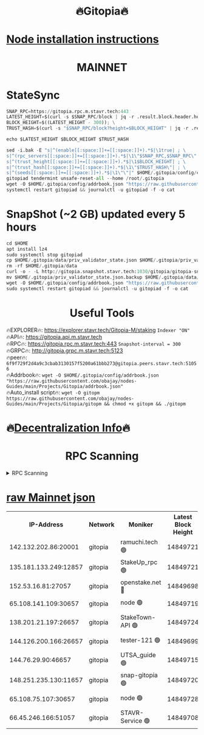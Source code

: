 <h1 align="center"> 🔥Gitopia🔥</h1>

[Node installation instructions](https://github.com/obajay/nodes-Guides/tree/main/Projects/Gitopia)
=

<h1 align="center"> MAINNET</h1>

# StateSync
```python
SNAP_RPC=https://gitopia.rpc.m.stavr.tech:443
LATEST_HEIGHT=$(curl -s $SNAP_RPC/block | jq -r .result.block.header.height); \
BLOCK_HEIGHT=$((LATEST_HEIGHT - 300)); \
TRUST_HASH=$(curl -s "$SNAP_RPC/block?height=$BLOCK_HEIGHT" | jq -r .result.block_id.hash)

echo $LATEST_HEIGHT $BLOCK_HEIGHT $TRUST_HASH

sed -i.bak -E "s|^(enable[[:space:]]+=[[:space:]]+).*$|\1true| ; \
s|^(rpc_servers[[:space:]]+=[[:space:]]+).*$|\1\"$SNAP_RPC,$SNAP_RPC\"| ; \
s|^(trust_height[[:space:]]+=[[:space:]]+).*$|\1$BLOCK_HEIGHT| ; \
s|^(trust_hash[[:space:]]+=[[:space:]]+).*$|\1\"$TRUST_HASH\"| ; \
s|^(seeds[[:space:]]+=[[:space:]]+).*$|\1\"\"|" $HOME/.gitopia/config/config.toml
gitopiad tendermint unsafe-reset-all --home /root/.gitopia
wget -O $HOME/.gitopia/config/addrbook.json "https://raw.githubusercontent.com/obajay/nodes-Guides/main/Projects/Gitopia/addrbook.json"
systemctl restart gitopiad && journalctl -u gitopiad -f -o cat
```
# SnapShot (~2 GB) updated every 5 hours
```python
cd $HOME
apt install lz4
sudo systemctl stop gitopiad
cp $HOME/.gitopia/data/priv_validator_state.json $HOME/.gitopia/priv_validator_state.json.backup
rm -rf $HOME/.gitopia/data
curl -o - -L http://gitopia.snapshot.stavr.tech:1030/gitopia/gitopia-snap.tar.lz4 | lz4 -c -d - | tar -x -C $HOME/.gitopia --strip-components 2
mv $HOME/.gitopia/priv_validator_state.json.backup $HOME/.gitopia/data/priv_validator_state.json
wget -O $HOME/.gitopia/config/addrbook.json "https://raw.githubusercontent.com/obajay/nodes-Guides/main/Projects/Gitopia/addrbook.json"
sudo systemctl restart gitopiad && journalctl -u gitopiad -f -o cat
```
 <h1 align="center"> Useful Tools</h1>

🔥EXPLORER🔥:      https://explorer.stavr.tech/Gitopia-M/staking  `Indexer "ON"` \
🔥API🔥: 			 		 https://gitopia.api.m.stavr.tech \
🔥RPC🔥:           https://gitopia.rpc.m.stavr.tech:443              `Snapshot-interval = 300` \
🔥GRPC🔥:          http://gitopia.grpc.m.stavr.tech:5123 \
🔥peer🔥:					 `6f9f729f2d4a9c3cbab3130157f5200a61bbb273@gitopia.peers.stavr.tech:51056` \
🔥Addrbook🔥:    ```wget -O $HOME/.gitopia/config/addrbook.json "https://raw.githubusercontent.com/obajay/nodes-Guides/main/Projects/Gitopia/addrbook.json"``` \
🔥Auto_install script🔥: ```wget -O gitopm https://raw.githubusercontent.com/obajay/nodes-Guides/main/Projects/Gitopia/gitopm && chmod +x gitopm && ./gitopm```

🔥[Decentralization Info](https://github.com/obajay/StateSync-snapshots/tree/main/Projects/Gitopia/Decentralization)🔥
=

<h1 align="center"> RPC Scanning</h1>

<details>
<summary>RPC Scanning</summary>

<h2 align="center"> We scan nodes in real time every 4 hours. And we provide the final result of RPC endpoints.
We cannot influence the operation of these nodes in any way. </h2>


```python
If Voting Power is higher than 0 --> then the Node is a validator of the network and may be subject to attack and be a potential threat to the chain.
```
```python
We marked such validators with a red symbol
```

</details>

[raw Mainnet json](https://rpc-check.gitopm.stavr.tech/gitopm/rpc-gitopm-result.json)
=

<table><tr><th>IP-Address</th><th>Network</th><th>Moniker</th><th>Latest Block Height</th><th>Earliest Block Height</th><th>Catching Up</th><th>Tx Index</th><th>Voting Power</th><th>Scan Time</th></tr><tr><td>142.132.202.86:20001</td><td>gitopia</td><td>ramuchi.tech 🟢</td><td>14849721</td><td>6548337</td><td>False</td><td>on</td><td>0</td><td>2024-03-05T15:37:45.226445925UTC</td></tr><tr><td>135.181.133.249:12857</td><td>gitopia</td><td>StakeUp_rpc 🟢</td><td>14849721</td><td>8010001</td><td>False</td><td>on</td><td>0</td><td>2024-03-05T15:37:45.546437549UTC</td></tr><tr><td>152.53.16.81:27057</td><td>gitopia</td><td>openstake.net 🔴</td><td>14849698</td><td>10455001</td><td>False</td><td>off</td><td>54658</td><td>2024-03-05T15:37:04.506710639UTC</td></tr><tr><td>65.108.141.109:30657</td><td>gitopia</td><td>node 🟢</td><td>14849719</td><td>12299845</td><td>False</td><td>on</td><td>0</td><td>2024-03-05T15:37:42.670132007UTC</td></tr><tr><td>138.201.21.197:26657</td><td>gitopia</td><td>StakeTown-API 🟢</td><td>14849724</td><td>12733501</td><td>False</td><td>on</td><td>0</td><td>2024-03-05T15:37:49.921256391UTC</td></tr><tr><td>144.126.200.166:26657</td><td>gitopia</td><td>tester-121 🟢</td><td>14849699</td><td>12832814</td><td>False</td><td>off</td><td>0</td><td>2024-03-05T15:37:06.852117425UTC</td></tr><tr><td>144.76.29.90:46657</td><td>gitopia</td><td>UTSA_guide 🟢</td><td>14849715</td><td>13035301</td><td>False</td><td>on</td><td>0</td><td>2024-03-05T15:37:36.208649229UTC</td></tr><tr><td>148.251.235.130:11657</td><td>gitopia</td><td>snap-gitopia 🟢</td><td>14849720</td><td>14079001</td><td>False</td><td>on</td><td>0</td><td>2024-03-05T15:37:42.934090128UTC</td></tr><tr><td>65.108.75.107:30657</td><td>gitopia</td><td>node 🟢</td><td>14849728</td><td>14269230</td><td>False</td><td>on</td><td>0</td><td>2024-03-05T15:37:56.337382060UTC</td></tr><tr><td>66.45.246.166:51057</td><td>gitopia</td><td>STAVR-Service 🟢</td><td>14849708</td><td>14840001</td><td>False</td><td>on</td><td>0</td><td>2024-03-05T15:37:25.752869639UTC</td></tr></table>
